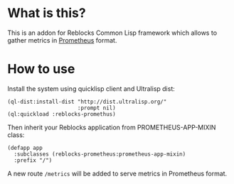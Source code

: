 What is this?
=============

This is an addon for Reblocks Common Lisp framework which allows to gather
metrics in [Prometheus](https://prometheus.io/) format.

How to use
==========

Install the system using quicklisp client and Ultralisp dist:

```
(ql-dist:install-dist "http://dist.ultralisp.org/"
                      :prompt nil)
(ql:quickload :reblocks-promethus)
```

Then inherit your Reblocks application from PROMETHEUS-APP-MIXIN class:

```
(defapp app
  :subclasses (reblocks-prometheus:prometheus-app-mixin)
  :prefix "/")
```

A new route `/metrics` will be added to serve metrics in Prometheus format.
